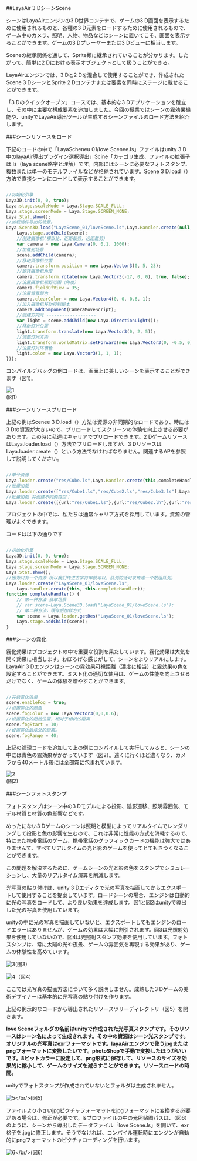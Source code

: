 ##LayaAir 3 DシーンScene

シーンはLayaAirエンジンの3 D世界コンテナで、ゲームの3 D画面を表示するために使用されるものと、各種の3 D元素をロードするために使用されるもので、ゲーム中のカメラ、照明、人物、物品などはシーンに置いてこそ、画面を表示することができます。ゲームの3 Dプレーヤーまたは3 Dビューに相当します。

Sceneの継承関係を通して、Sprite類に継承されていることが分かります。したがって、簡単に2 Dにおける表示オブジェクトとして扱うことができる。

LayaAirエンジンでは、3 Dと2 Dを混合して使用することができ、作成されたScene 3 DシーンとSprite 2 Dコンテナまたは要素を同時にステージに載せることができます。

「3 Dのクイックオープン」コースでは、基本的な3 Dアプリケーションを確立し、その中に主要な構成要素を追加しました。今回の授業ではシーンの霧効果機能や、unityでLayaAir導出ツールが生成するシーンファイルのロード方法を紹介します。

###シーンリソースをロード

下記のコードの中で「LayaScheneu 01/love Scenee.ls」ファイルはunity 3 D中のlayaAir導出プラグイン選択導出」Scine「カテゴリ生成、ファイルの拡張子は.ls（laya scene略字と理解）です。内部にはシーンに必要なフォトスタンプ、複数または単一のモデルファイルなどが格納されています。Scene 3 D.load（）方法で直接シーンにロードして表示することができます。


```typescript

//初始化引擎
Laya3D.init(0, 0, true);
Laya.stage.scaleMode = Laya.Stage.SCALE_FULL;
Laya.stage.screenMode = Laya.Stage.SCREEN_NONE;
Laya.Stat.show();
//加载插件导出的场景。
Laya.Scene3D.load("LayaScene_01/loveScene.ls",Laya.Handler.create(null,function(scene){
    Laya.stage.addChild(scene);
    //创建摄像机(横纵比，近距裁剪，远距裁剪)
    var camera = new Laya.Camera(0, 0.1, 1000);
    //加载到场景
    scene.addChild(camera);
    //移动摄像机位置
    camera.transform.position = new Laya.Vector3(0, 5, 23);
    //旋转摄像机角度
    camera.transform.rotate(new Laya.Vector3(-17, 0, 0), true, false);
    //设置摄像机视野范围（角度）
    camera.fieldOfView = 35;
    //设置背景颜色
    camera.clearColor = new Laya.Vector4(0, 0, 0.6, 1);
    //加入摄像机移动控制脚本
    camera.addComponent(CameraMoveScript);
    //创建方向光 -------------------
    var light = scene.addChild(new Laya.DirectionLight());
    //移动灯光位置
    light.transform.translate(new Laya.Vector3(0, 2, 5));
    //调整灯光方向
    light.transform.worldMatrix.setForward(new Laya.Vector3(0, -0.5, 0));
    //设置灯光环境色
    light.color = new Laya.Vector3(1, 1, 1);
}));

```


コンパイルデバッグの例コードは、画面上に美しいシーンを表示することができます（図1）。

![1](img/1.png)<br/>(図1)

###シーンリソースプリロード

上記の例はScenee 3 D.load（）方法は資源の非同期的なロードであり、時には3 Dの資源が大きいので、プリロードしてスクリーンの体験を向上させる必要があります。この時に私達はキャリアでプリロードできます。2 DゲームリソースはLaya.loader.load（）方法でプリロードしますが、3 DリソースはLaya.loader.create（）という方法でなければなりません。関連するAPを参照して説明してください。


```typescript

//单个资源
Laya.loader.create("res/Cube.ls",Laya.Handler.create(this,completeHandler));
//批量加载
Laya.loader.create(["res/Cube1.ls","res/Cube2.ls","res/Cube3.ls"],Laya.Handler.create(this,completeHandler));
//批量加载 并创建不同的类型；
Laya.loader.create([{url:"res/Cube1.ls"},{url:"res/Cube2.lh"},{url:"res/Cube3.lm"}],Laya.Handler.create(this,completeHandler));
```


プロジェクトの中では、私たちは通常キャリア方式を採用しています。資源の管理がよくできます。

コードは以下の通りです


```typescript

//初始化引擎
Laya3D.init(0, 0, true);
Laya.stage.scaleMode = Laya.Stage.SCALE_FULL;
Laya.stage.screenMode = Laya.Stage.SCREEN_NONE;
Laya.Stat.show();
//因为只有一个资源 所以我们传进去字符串就可以，队列的话可以传递一个数组队列。
Laya.loader.create("LayaScene_01/loveScene.ls",
    Laya.Handler.create(this, this.completeHandler));
function completeHandler() {
    // 第一种方法 获取场景
    // var scene=Laya.Scene3D.load("LayaScene_01/loveScene.ls");
    // 第二种方法，缓存后加载方式
    var scene = Laya.loader.getRes("LayaScene_01/loveScene.ls");
    Laya.stage.addChild(scene);
}
```


###シーンの霧化

霧化効果はプロジェクトの中で重要な役割を果たしています。霧化効果は大気を開く効果に相当します。おぼろげな感じがして、シーンをよりリアルにします。LayaAir 3 Dエンジンはシーンの霧効果可視距離（濃度に相当）と霧効果の色を設定することができます。ミスト化の適切な使用は、ゲームの性能を向上させるだけでなく、ゲームの体験を増やすことができます。


```typescript

//开启雾化效果
scene.enableFog = true;
//设置雾化的颜色
scene.fogColor = new Laya.Vector3(0,0,0.6);
//设置雾化的起始位置，相对于相机的距离
scene.fogStart = 10;
//设置雾化最浓处的距离。
scene.fogRange = 40;
```


上記の論理コードを追加して上の例にコンパイルして実行してみると、シーンの中には青色の霧効果がかかっています（図2）。遠くに行くほど濃くなり、カメラから40メートル後には全部霧に包まれています。

![2](img/2.png)</br>(图2)



###シーンフォトスタンプ

フォトスタンプはシーン中の3 Dモデルによる投影、陰影遷移、照明雰囲気、モデル材質と材質の色影響などです。

めったにない3 Dゲームのシーンは照明と模型によってリアルタイムでレンダリングして投影と色の影響を生むので、これは非常に性能の方式を消耗するので、特にまた携帯電話のゲーム、携帯電話のグラフィックカードの機能は強大ではありませんて、すべてリアルタイムの光と影のゲームを使ってとてもきつくなることができます。

この問題を解決するために、ゲームシーンの光と影の色をスタンプでシミュレーションし、大量のリアルタイム演算を削減します。

光写真の貼り付けは、unity 3 Dエディタで光の写真を描画してからエクスポートして使用することを提案しています。ロードシーンの場合、エンジンは自動的に光の写真をロードして、より良い効果を達成します。図1と図2はunityで導出した光の写真を使用しています。

unityの中に光の写真を描画していないと、エクスポートしてもエンジンのロードエラーはありませんが、ゲームの効果は大幅に割引されます。図3は光照射効果を使用していないので、図4は光照射スタンプ効果を使用しています。フォトスタンプは、常に太陽の光や夜景、ゲームの雰囲気を再現する効果があり、ゲームの体験性を高めています。

![3](img/3.png)(图3)



![4](img/4.png)（図4）

ここでは光写真の描画方法について多く説明しません。成熟した3 Dゲームの美術デザイナーは基本的に光写真の貼り付けを作ります。

上記の例示的なコードから導出されたリソースツリーディレクトリ（図5）を開きます。

**love Sceneフォルダの名前はunityで作成された光写真スタンプです。そのリソースはシーン名によって生成されます。その中の資源はシーン光スタンプです。オリジナルの光写真はexrフォーマットです。layaAirエンジンで使うjpgまたはpngフォーマットに変換したいです。photoShopで手動で変換したほうがいいです。8ビットカラーに設定して、png形式に保存して、リソースのサイズを効果的に縮小して、ゲームのサイズを減らすことができます。リソースロードの時間。**

unityでフォトスタンプが作成されていないとフォルダは生成されません。

![5](img/5.png)</br/>(図5)

ファイルより小さいjpgピクチャフォーマットをjpgフォーマットに変換する必要がある場合は、修正が必要です。lsプロファイルの中の光照贴图パスは、（図6）のように、シーンから導出したデータファイル「love Scene.ls」を開いて、exr格子を.jpgに修正します。そうでなければ、コンパイル運転時にエンジンが自動的にpngフォーマットのピクチャローディングを行います。

![6](img/6.png)</br/>(図6)